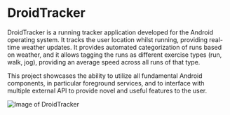 # DroidTracker
DroidTracker is a running tracker application developed for the Android operating system. It tracks the user location whilst running, providing real-time weather updates. It provides automated categorization of runs based on weather, and it allows tagging the runs as different exercise types (run, walk, jog), providing an average speed across all runs of that type.

This project showcases the ability to utilize all fundamental Android components, in particular foreground services, and to interface with multiple external API to provide novel and useful features to the user.

![Image of DroidTracker](https://i.ibb.co/2ynrQNp/Drooid-Trackr.png)
